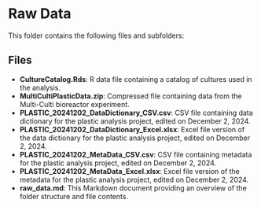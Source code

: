 # Raw Data

This folder contains the following files and subfolders:

## Files
- **CultureCatalog.Rds**: R data file containing a catalog of cultures used in the analysis.
- **MultiCultiPlasticData.zip**: Compressed file containing data from the Multi-Culti bioreactor experiment.
- **PLASTIC_20241202_DataDictionary_CSV.csv**: CSV file containing data dictionary for the plastic analysis project, edited on December 2, 2024.
- **PLASTIC_20241202_DataDictionary_Excel.xlsx**: Excel file version of the data dictionary for the plastic analysis project, edited on December 2, 2024.
- **PLASTIC_20241202_MetaData_CSV.csv**: CSV file containing metadata for the plastic analysis project, edited on December 2, 2024.
- **PLASTIC_20241202_MetaData_Excel.xlsx**: Excel file version of the metadata for the plastic analysis project, edited on December 2, 2024.
- **raw_data.md**: This Markdown document providing an overview of the folder structure and file contents.